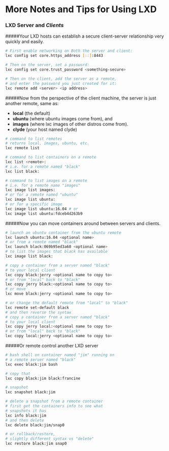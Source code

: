 # More Notes and Tips for Using LXD

### LXD Server and _Clients_

#####Your LXD hosts can establish a secure client-server relationship very quickly and easily.

```bash
# First enable networking on Both the server and client:
lxc config set core.https_address [::]:8443

# Then on the server, set a password:
lxc config set core.trust_password <something-secure>

# Then on the client, add the server as a remote,
# and enter the password you just created for it:
lxc remote add <server> <ip address>
```


#####Now from the perspective of the client machine, the server is just another remote, same as:  

  * **local** (the default)
  * **ubuntu** (where ubuntu images come from), and 
  * **images** (where lxc images of other distros come from).
  * **clyde** (your host named clyde)


```bash
# command to list remotes
# returns local, images, ubuntu, etc.
lxc remote list

# command to list containers on a remote
lxc list <remote>:
# i.e. for a remote named "black"
lxc list black:

# command to list images on a remote
# i.e. for a remote name "images"
lxc image list images:
# or for a remote named "ubuntu"
lxc image list ubuntu:
# or for a specific image
lxc image list ubuntu:16.04 # or
lxc image list ubuntu:fdceb4d263b9
```

#####Now you can move containers around between servers and clients.

```bash
# launch an ubuntu container from the ubuntu remote
lxc launch ubuntu:16.04 <optional name>
# or from a remote named "black"
lxc launch black:069b95ed3a60 <optional name>
# to list the images that black has available
lxc image list black:

# copy a container from a server named "black"
# to your local client
lxc copy black:jerry <optional name to copy to>
# or from "local" back to "black"
lxc copy jerry black:<optional name to copy to>
# or move
lxc move black:jerry <optional name to copy to>

# or change the default remote from "local" to "black"
lxc remote set-default black
# and then reverse the syntax
# copy a container from a server named "black"
# to your local client
lxc copy jerry local:<optional name to copy to>
# or from "local" back to "black"
lxc copy local:jerry <optional name to copy to>
```

#####Or remote control another LXD server

```bash
# bash shell on container named "jim" running on
# a remote server named "black"
lxc exec black:jim bash

# copy that
lxc copy black:jim black:francine

# snapshot
lxc snapshot black:jim

# delete a snapshot from a remote container
# first get the containers info to see what
# snapshots it has
lxc info black:jim
# and then delete
lxc delete black:jim/snap0

# or rollback/restore,
# slightly different syntax vs "delete"
lxc restore black:jim snap0
```
